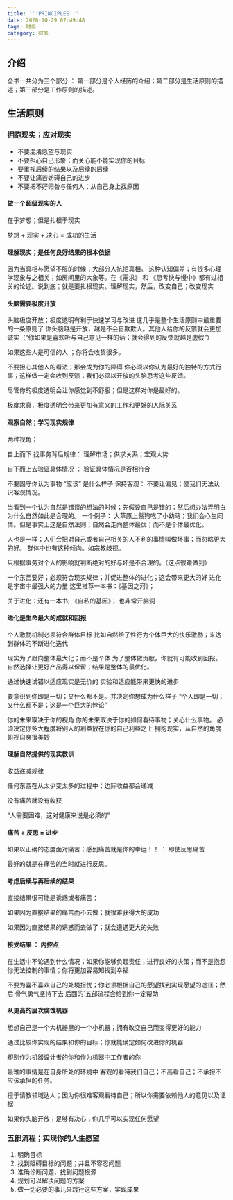 ```yaml
---
title: '''PRINCIPLES'''
date: 2020-10-29 07:49:48
tags: 财务
category: 财务
---
```

## 介绍

全书一共分为三个部分 ： 第一部分是个人经历的介绍；第二部分是生活原则的描述；第三部分是工作原则的描述。

## 生活原则

### 拥抱现实；应对现实

- 不要混淆愿望与现实
- 不要担心自己形象；而关心能不能实现你的目标
- 要重视后续的结果以及后续的后续
- 不要让痛苦妨碍自己的进步
- 不要把不好归咎与任何人；从自己身上找原因

#### 做一个超级现实的人

在乎梦想；但是扎根于现实

梦想 + 现实 + 决心 = 成功的生活

#### 理解现实；是任何良好结果的根本依据

因为当真相与愿望不服的时候；大部分人抗拒真相。 这种认知偏差；有很多心理学现象与之相关；如房间里的大象等。在《需求》 和 《思考快与慢中》都有过相关的论述。说到底；就是要扎根现实。理解现实，然后，改变自己；改变现实

#### 头脑需要极度开放

头脑极度开放；极度透明有利于快速学习与改进
这几乎是整个生活原则中最重要的一条原则了
你头脑越是开放，越是不会自欺欺人。其他人给你的反馈就会更加诚实（“你如果是喜欢听与自己意见一样的话；就会得到的反馈就越是虚假”）

如果这些人是可信的人 ；你将会收货很多。

不要担心其他人的看法；那会成为你的障碍
你必须以你认为最好的独特的方式行事；这样做一定会收到反馈；我们必须以开放的头脑思考这些反馈。

尽管你的极度透明会让你感觉到不舒服；但是这样对你是最好的。

极度求真，极度透明会带来更加有意义的工作和更好的人际关系

#### 观察自然；学习现实规律

两种视角；

自上而下 找事务背后规律： 理解市场；供求关系；宏观大势

自下而上去验证具体情况 ： 验证具体情况是否相符合

不要固守你认为事物 “应该” 是什么样子
保持客观： 不要让偏见；使我们无法认识客观情况。

当看到一个认为自然是错误的想法的时候；先假设自己是错的；然后想办法弄明白为什么自然如此是合理的。
一个例子： 大草原上鬣狗吃了小幼马；我们会心生同情。但是事实上这是自然法则；自然会走向整体最优；而不是个体最优化。

人也是一样；人们会把对自己或者自己相关的人不利的事情叫做坏事；而忽略更大的好。 群体中也有这种倾向。如宗教歧视。

只根据事务对个人的影响就判断绝对的好与坏是不合理的。（这点很难做到）

一个东西要好；必须符合现实规律；并促进整体的进化；这会带来更大的好
进化是宇宙中最强大的力量
这里推荐一本书：《基因之河》；

关于进化：还有一本书; 《自私的基因》； 也非常开脑洞

#### 进化是生命最大的成就和回报

个人激励机制必须符合群体目标
比如自然给了性行为个体巨大的快乐激励；来达到群体的不断进化迭代

现实为了趋向整体最大化；而不是个体
为了整体做贡献，你就有可能收到回报。自然选择让更好产品得以保留；结果是整体的最优化。

通过快速试错以适应现实是无价的
实验和适应能带来更快的进步

要意识到你即是一切；又什么都不是。并决定你想成为什么样子
“个人即是一切；又什么都不是；这是一个巨大的悖论”

你的未来取决于你的视角
你的未来取决于你的如何看待事物；关心什么事物。
必须决定你多大程度将别人的利益放在你的自己利益之上
拥抱现实，从自然的角度俯视自身很美妙

#### 理解自然提供的现实教训

收益递减规律

任何东西在从太少变太多的过程中；边际收益都会递减

没有痛苦就没有收获

“人需要困难，这对健康来说是必须的”

#### 痛苦 + 反思 = 进步

如果以正确的态度面对痛苦；感到痛苦就是你的幸运！！ ： 即使反思痛苦

最好的就是在痛苦的当时就进行反思。

#### 考虑后续与再后续的结果

直接结果很可能是诱惑或者痛苦；

如果因为直接结果的痛苦而不去做；就很难获得大的成功

如果因为直接结果的诱惑而去做了；就会遭遇更大的失败

#### 接受结果 ： 内控点

在生活中不论遇到什么情况；如果你能够负起责任；进行良好的决策；而不是抱怨你无法控制的事情；你将更加容易知找到幸福

不要为喜不喜欢自己的处境担忧；你必须根据自己的愿望找到实现愿望的途径；然后 骨气勇气坚持下去
后面的`五部流程会给到你一定帮助

#### 从更高的层次腐蚀机器

想想自己是一个大机器里的一个小机器；拥有改变自己而变得更好的能力

通过比较你实现的结果和你的目标；你就能确定如何改进你的机器

却别作为机器设计者的你和作为机器中工作者的你

最难的事情是在自身所处的环境中 客观的看待我们自己；不高看自己；不承担不应该承担的任务。

擅于请教领域达人；因为你很难客观看待自己；所以你需要依赖他人的意见以及证据

如果你头脑开放；足够有决心；你几乎可以实现任何愿望

### 五部流程；实现你的人生愿望

1. 明确目标
2. 找到阻碍目标的问题；并且不容忍问题
3. 准确诊断问题，找到问题根源
4. 规划可以解决问题的方案
5. 做一切必要的事儿来践行这些方案，实现成果






